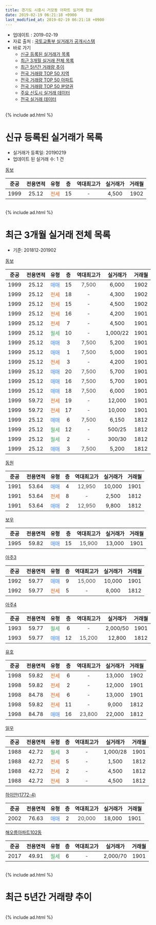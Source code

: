 ```yaml
---
title: 경기도 시흥시 거모동 아파트 실거래 정보
date: 2019-02-19 06:21:18 +0900
last_modified_at: 2019-02-19 06:21:18 +0900
---
```


* 업데이트 : 2019-02-19
* 자료 출처 : [국토교통부 실거래가 공개시스템](http://rt.molit.go.kr)
* 바로 가기
    * [신규 등록된 실거래가 목록](#신규-등록된-실거래가-목록)
    * [최근 3개월 실거래 전체 목록](#최근-3개월-실거래-전체-목록)
    * [최근 5년간 거래량 추이](#최근-5년간-거래량-추이)
    * [전국 거래량 TOP 50 지역](https://ayogom.github.io/apt-trade-info/최근-3개월-전국에서-가장-거래가-많이-발생한-지역)
    * [전국 거래량 TOP 50 아파트](https://ayogom.github.io/apt-trade-info/최근-3개월-전국에서-가장-거래가-많이-발생한-아파트)
    * [전국 거래량 TOP 50 분양권](https://ayogom.github.io/apt-trade-info/최근-3개월-전국에서-가장-거래가-많이-발생한-분양권)
    * [주요 신도시 실거래 데이터](https://ayogom.github.io/apt-trade-info/주요-신도시)
    * [전국 실거래 데이터](https://ayogom.github.io/apt-trade-info/전국)
<br>
{% include ad.html %}
<br>

# 신규 등록된 실거래가 목록
* 실거래가 등록일: 20190219
* 업데이트 된 실거래 수: 1 건


[동보](https://search.naver.com/search.naver?query=%EA%B2%BD%EA%B8%B0%EB%8F%84+%EC%8B%9C%ED%9D%A5%EC%8B%9C+%EA%B1%B0%EB%AA%A8%EB%8F%99+%EB%8F%99%EB%B3%B4)

|준공|전용면적|유형|층|역대최고가|실거래가|거래월|
|:---:|:---:|:---:|:---:|:---:|:---:|:---:|
|1999|25.12|<span style="color:#ff5a00">전세</span>|15|<span style="color:#444444">-</span>|4,500|1902|


<br>
{% include ad.html %}
<br>

# 최근 3개월 실거래 전체 목록
* 기준: 201812-201902


[동보](https://search.naver.com/search.naver?query=%EA%B2%BD%EA%B8%B0%EB%8F%84+%EC%8B%9C%ED%9D%A5%EC%8B%9C+%EA%B1%B0%EB%AA%A8%EB%8F%99+%EB%8F%99%EB%B3%B4)

|준공|전용면적|유형|층|역대최고가|실거래가|거래월|
|:---:|:---:|:---:|:---:|:---:|:---:|:---:|
|1999|25.12|<span style="color:#4285f3">매매</span>|15|<span style="color:#444444">7,500</span>|6,000|1902|
|1999|25.12|<span style="color:#ff5a00">전세</span>|18|<span style="color:#444444">-</span>|4,300|1902|
|1999|25.12|<span style="color:#ff5a00">전세</span>|15|<span style="color:#444444">-</span>|4,500|1902|
|1999|25.12|<span style="color:#ff5a00">전세</span>|16|<span style="color:#444444">-</span>|4,200|1901|
|1999|25.12|<span style="color:#ff5a00">전세</span>|7|<span style="color:#444444">-</span>|4,500|1901|
|1999|25.12|<span style="color:#34a853">월세</span>|10|<span style="color:#444444">-</span>|1,000/22|1901|
|1999|25.12|<span style="color:#4285f3">매매</span>|3|<span style="color:#444444">7,500</span>|5,200|1901|
|1999|25.12|<span style="color:#4285f3">매매</span>|1|<span style="color:#444444">7,500</span>|5,000|1901|
|1999|25.12|<span style="color:#ff5a00">전세</span>|3|<span style="color:#444444">-</span>|4,200|1901|
|1999|25.12|<span style="color:#4285f3">매매</span>|20|<span style="color:#444444">7,500</span>|5,700|1901|
|1999|25.12|<span style="color:#4285f3">매매</span>|16|<span style="color:#444444">7,500</span>|5,700|1901|
|1999|25.12|<span style="color:#4285f3">매매</span>|18|<span style="color:#444444">7,500</span>|6,000|1901|
|1999|59.72|<span style="color:#ff5a00">전세</span>|19|<span style="color:#444444">-</span>|12,000|1901|
|1999|59.72|<span style="color:#ff5a00">전세</span>|17|<span style="color:#444444">-</span>|10,000|1901|
|1999|25.12|<span style="color:#4285f3">매매</span>|6|<span style="color:#444444">7,500</span>|6,150|1812|
|1999|25.12|<span style="color:#34a853">월세</span>|12|<span style="color:#444444">-</span>|500/25|1812|
|1999|25.12|<span style="color:#34a853">월세</span>|2|<span style="color:#444444">-</span>|300/30|1812|
|1999|25.12|<span style="color:#4285f3">매매</span>|3|<span style="color:#444444">7,500</span>|5,200|1812|

[동원](https://search.naver.com/search.naver?query=%EA%B2%BD%EA%B8%B0%EB%8F%84+%EC%8B%9C%ED%9D%A5%EC%8B%9C+%EA%B1%B0%EB%AA%A8%EB%8F%99+%EB%8F%99%EC%9B%90)

|준공|전용면적|유형|층|역대최고가|실거래가|거래월|
|:---:|:---:|:---:|:---:|:---:|:---:|:---:|
|1991|53.64|<span style="color:#4285f3">매매</span>|4|<span style="color:#444444">12,950</span>|10,000|1901|
|1991|53.64|<span style="color:#ff5a00">전세</span>|8|<span style="color:#444444">-</span>|2,500|1812|
|1991|53.64|<span style="color:#4285f3">매매</span>|2|<span style="color:#444444">12,950</span>|9,800|1812|

[보우](https://search.naver.com/search.naver?query=%EA%B2%BD%EA%B8%B0%EB%8F%84+%EC%8B%9C%ED%9D%A5%EC%8B%9C+%EA%B1%B0%EB%AA%A8%EB%8F%99+%EB%B3%B4%EC%9A%B0)

|준공|전용면적|유형|층|역대최고가|실거래가|거래월|
|:---:|:---:|:---:|:---:|:---:|:---:|:---:|
|1995|59.82|<span style="color:#4285f3">매매</span>|15|<span style="color:#444444">15,900</span>|13,000|1901|

[아주3](https://search.naver.com/search.naver?query=%EA%B2%BD%EA%B8%B0%EB%8F%84+%EC%8B%9C%ED%9D%A5%EC%8B%9C+%EA%B1%B0%EB%AA%A8%EB%8F%99+%EC%95%84%EC%A3%BC3)

|준공|전용면적|유형|층|역대최고가|실거래가|거래월|
|:---:|:---:|:---:|:---:|:---:|:---:|:---:|
|1992|59.77|<span style="color:#4285f3">매매</span>|9|<span style="color:#444444">15,000</span>|10,000|1901|
|1992|59.77|<span style="color:#ff5a00">전세</span>|5|<span style="color:#444444">-</span>|8,000|1812|

[아주4](https://search.naver.com/search.naver?query=%EA%B2%BD%EA%B8%B0%EB%8F%84+%EC%8B%9C%ED%9D%A5%EC%8B%9C+%EA%B1%B0%EB%AA%A8%EB%8F%99+%EC%95%84%EC%A3%BC4)

|준공|전용면적|유형|층|역대최고가|실거래가|거래월|
|:---:|:---:|:---:|:---:|:---:|:---:|:---:|
|1993|59.77|<span style="color:#34a853">월세</span>|6|<span style="color:#444444">-</span>|2,000/50|1901|
|1993|59.77|<span style="color:#4285f3">매매</span>|12|<span style="color:#444444">15,200</span>|12,800|1812|

[유호](https://search.naver.com/search.naver?query=%EA%B2%BD%EA%B8%B0%EB%8F%84+%EC%8B%9C%ED%9D%A5%EC%8B%9C+%EA%B1%B0%EB%AA%A8%EB%8F%99+%EC%9C%A0%ED%98%B8)

|준공|전용면적|유형|층|역대최고가|실거래가|거래월|
|:---:|:---:|:---:|:---:|:---:|:---:|:---:|
|1998|59.82|<span style="color:#ff5a00">전세</span>|6|<span style="color:#444444">-</span>|13,000|1902|
|1998|59.82|<span style="color:#ff5a00">전세</span>|2|<span style="color:#444444">-</span>|12,000|1901|
|1998|84.78|<span style="color:#ff5a00">전세</span>|6|<span style="color:#444444">-</span>|13,000|1901|
|1998|59.82|<span style="color:#ff5a00">전세</span>|11|<span style="color:#444444">-</span>|9,000|1812|
|1998|84.78|<span style="color:#4285f3">매매</span>|16|<span style="color:#444444">23,800</span>|22,000|1812|

[일우](https://search.naver.com/search.naver?query=%EA%B2%BD%EA%B8%B0%EB%8F%84+%EC%8B%9C%ED%9D%A5%EC%8B%9C+%EA%B1%B0%EB%AA%A8%EB%8F%99+%EC%9D%BC%EC%9A%B0)

|준공|전용면적|유형|층|역대최고가|실거래가|거래월|
|:---:|:---:|:---:|:---:|:---:|:---:|:---:|
|1988|42.72|<span style="color:#34a853">월세</span>|3|<span style="color:#444444">-</span>|1,000/28|1901|
|1988|42.72|<span style="color:#ff5a00">전세</span>|5|<span style="color:#444444">-</span>|1,500|1812|
|1988|42.72|<span style="color:#ff5a00">전세</span>|2|<span style="color:#444444">-</span>|4,500|1812|
|1988|42.72|<span style="color:#ff5a00">전세</span>|3|<span style="color:#444444">-</span>|4,500|1812|

[하이얀(1772-4)](https://search.naver.com/search.naver?query=%EA%B2%BD%EA%B8%B0%EB%8F%84+%EC%8B%9C%ED%9D%A5%EC%8B%9C+%EA%B1%B0%EB%AA%A8%EB%8F%99+%ED%95%98%EC%9D%B4%EC%96%80%281772-4%29)

|준공|전용면적|유형|층|역대최고가|실거래가|거래월|
|:---:|:---:|:---:|:---:|:---:|:---:|:---:|
|2002|76.63|<span style="color:#4285f3">매매</span>|2|<span style="color:#444444">20,000</span>|18,000|1901|

[해오름아파트102동](https://search.naver.com/search.naver?query=%EA%B2%BD%EA%B8%B0%EB%8F%84+%EC%8B%9C%ED%9D%A5%EC%8B%9C+%EA%B1%B0%EB%AA%A8%EB%8F%99+%ED%95%B4%EC%98%A4%EB%A6%84%EC%95%84%ED%8C%8C%ED%8A%B8102%EB%8F%99)

|준공|전용면적|유형|층|역대최고가|실거래가|거래월|
|:---:|:---:|:---:|:---:|:---:|:---:|:---:|
|2017|49.91|<span style="color:#34a853">월세</span>|6|<span style="color:#444444">-</span>|2,000/70|1901|


<br>
{% include ad.html %}
<br>

# 최근 5년간 거래량 추이


<div style="width:100%;">
    <canvas id="deal_progress" height="200"></canvas>
</div>

<script>
new Chart(document.getElementById("deal_progress"), {
    type: 'line',
    data: {
        labels: ['201402','201403','201404','201405','201406','201407','201408','201409','201410','201411','201412','201501','201502','201503','201504','201505','201506','201507','201508','201509','201510','201511','201512','201601','201602','201603','201604','201605','201606','201607','201608','201609','201610','201611','201612','201701','201702','201703','201704','201705','201706','201707','201708','201709','201710','201711','201712','201801','201802','201803','201804','201805','201806','201807','201808','201809','201810','201811','201812','201901','201902'],
        datasets: [{
            label: '매매',
            pointRadius: 1,
            data: [38, 30, 22, 35, 30, 23, 35, 35, 21, 23, 21, 28, 26, 50, 30, 34, 38, 22, 31, 37, 29, 24, 23, 13, 22, 21, 20, 20, 26, 29, 32, 27, 27, 23, 22, 16, 24, 26, 22, 40, 32, 24, 22, 20, 15, 25, 23, 19, 17, 18, 6, 7, 12, 13, 16, 12, 18, 13, 5, 9, 1],
            borderColor: "rgba(255, 201, 14, 1)",
            backgroundColor: "rgba(255, 201, 14, 0.5)",
            fill: false,
            lineTension: 0
        },{
            label: '전월세',
            pointRadius: 1,
            data: [44, 28, 26, 16, 28, 16, 17, 22, 25, 20, 15, 18, 24, 29, 27, 21, 16, 25, 18, 23, 21, 23, 15, 14, 18, 20, 14, 21, 8, 22, 19, 10, 20, 24, 14, 10, 18, 24, 12, 19, 20, 16, 19, 27, 8, 19, 12, 15, 14, 16, 20, 18, 21, 7, 17, 12, 13, 11, 8, 11, 3],
            borderColor: "rgba(0, 141, 185, 1)",
            backgroundColor: "rgba(0, 141, 185, 0.5)",
            fill: false,
            lineTension: 0
        }
        ]
    },
    options: {
        responsive: true,
        title: {
            display: false
        },
        tooltips: {
            mode: 'index',
            intersect: false
        },
        hover: {
            mode: 'nearest',
            intersect: true
        },
        scales: {
            xAxes: [{
                display: true,
                scaleLabel: {
                    display: true,
                    labelString: '년/월'
                }
            }],
            yAxes: [{
                display: true,
                ticks: {
                    suggestedMin: 0,
                },
                scaleLabel: {
                    display: true,
                    labelString: '실거래 수'
                }
            }]
        }
    }
});

</script>


<br>
{% include ad.html %}
<br>

